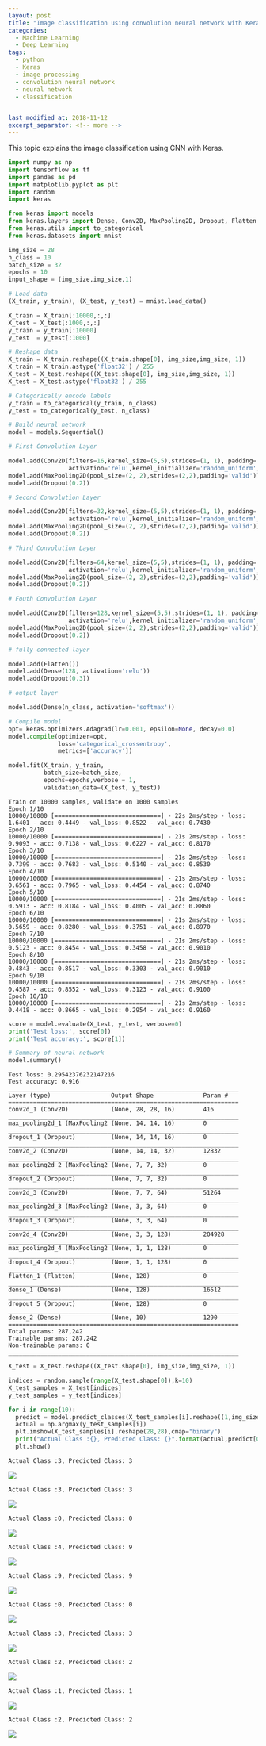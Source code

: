 ```yaml
---
layout: post
title: "Image classification using convolution neural network with Keras"
categories:
  - Machine Learning
  - Deep Learning
tags:
  - python
  - Keras
  - image processing
  - convolution neural network
  - neural network
  - classification


last_modified_at: 2018-11-12
excerpt_separator: <!-- more -->
---
```


This topic explains the image classification using CNN with Keras.
<!-- more -->
```python
import numpy as np
import tensorflow as tf
import pandas as pd
import matplotlib.pyplot as plt
import random
import keras

from keras import models
from keras.layers import Dense, Conv2D, MaxPooling2D, Dropout, Flatten
from keras.utils import to_categorical
from keras.datasets import mnist
```


```python
img_size = 28
n_class = 10
batch_size = 32
epochs = 10
input_shape = (img_size,img_size,1)
```


```python
# Load data
(X_train, y_train), (X_test, y_test) = mnist.load_data()

X_train = X_train[:10000,:,:]
X_test = X_test[:1000,:,:]
y_train = y_train[:10000]
y_test  = y_test[:1000]
```


```python
# Reshape data
X_train = X_train.reshape((X_train.shape[0], img_size,img_size, 1))
X_train = X_train.astype('float32') / 255
X_test = X_test.reshape((X_test.shape[0], img_size,img_size, 1))
X_test = X_test.astype('float32') / 255

# Categorically encode labels
y_train = to_categorical(y_train, n_class)
y_test = to_categorical(y_test, n_class)
```


```python
# Build neural network
model = models.Sequential()

# First Convolution Layer

model.add(Conv2D(filters=16,kernel_size=(5,5),strides=(1, 1), padding='same',
                 activation='relu',kernel_initializer='random_uniform',bias_initializer='zeros',input_shape=input_shape))
model.add(MaxPooling2D(pool_size=(2, 2),strides=(2,2),padding='valid'))
model.add(Dropout(0.2))

# Second Convolution Layer

model.add(Conv2D(filters=32,kernel_size=(5,5),strides=(1, 1), padding='same',
                 activation='relu',kernel_initializer='random_uniform',bias_initializer='zeros'))
model.add(MaxPooling2D(pool_size=(2, 2),strides=(2,2),padding='valid'))
model.add(Dropout(0.2))

# Third Convolution Layer

model.add(Conv2D(filters=64,kernel_size=(5,5),strides=(1, 1), padding='same',
                 activation='relu',kernel_initializer='random_uniform',bias_initializer='zeros'))
model.add(MaxPooling2D(pool_size=(2, 2),strides=(2,2),padding='valid'))
model.add(Dropout(0.2))

# Fouth Convolution Layer

model.add(Conv2D(filters=128,kernel_size=(5,5),strides=(1, 1), padding='same',
                 activation='relu',kernel_initializer='random_uniform',bias_initializer='zeros'))
model.add(MaxPooling2D(pool_size=(2, 2),strides=(2,2),padding='valid'))
model.add(Dropout(0.2))

```


```python
# fully connected layer

model.add(Flatten())
model.add(Dense(128, activation='relu'))
model.add(Dropout(0.3))
```


```python
# output layer

model.add(Dense(n_class, activation='softmax'))
```


```python
# Compile model
opt= keras.optimizers.Adagrad(lr=0.001, epsilon=None, decay=0.0)
model.compile(optimizer=opt,
              loss='categorical_crossentropy',
              metrics=['accuracy'])
```


```python
model.fit(X_train, y_train,
          batch_size=batch_size,
          epochs=epochs,verbose = 1,
          validation_data=(X_test, y_test))
```

    Train on 10000 samples, validate on 1000 samples
    Epoch 1/10
    10000/10000 [==============================] - 22s 2ms/step - loss: 1.6401 - acc: 0.4449 - val_loss: 0.8522 - val_acc: 0.7430
    Epoch 2/10
    10000/10000 [==============================] - 21s 2ms/step - loss: 0.9093 - acc: 0.7138 - val_loss: 0.6227 - val_acc: 0.8170
    Epoch 3/10
    10000/10000 [==============================] - 21s 2ms/step - loss: 0.7399 - acc: 0.7683 - val_loss: 0.5140 - val_acc: 0.8530
    Epoch 4/10
    10000/10000 [==============================] - 21s 2ms/step - loss: 0.6561 - acc: 0.7965 - val_loss: 0.4454 - val_acc: 0.8740
    Epoch 5/10
    10000/10000 [==============================] - 21s 2ms/step - loss: 0.5913 - acc: 0.8184 - val_loss: 0.4005 - val_acc: 0.8860
    Epoch 6/10
    10000/10000 [==============================] - 21s 2ms/step - loss: 0.5659 - acc: 0.8280 - val_loss: 0.3751 - val_acc: 0.8970
    Epoch 7/10
    10000/10000 [==============================] - 21s 2ms/step - loss: 0.5123 - acc: 0.8454 - val_loss: 0.3458 - val_acc: 0.9010
    Epoch 8/10
    10000/10000 [==============================] - 21s 2ms/step - loss: 0.4843 - acc: 0.8517 - val_loss: 0.3303 - val_acc: 0.9010
    Epoch 9/10
    10000/10000 [==============================] - 21s 2ms/step - loss: 0.4587 - acc: 0.8552 - val_loss: 0.3123 - val_acc: 0.9100
    Epoch 10/10
    10000/10000 [==============================] - 21s 2ms/step - loss: 0.4418 - acc: 0.8665 - val_loss: 0.2954 - val_acc: 0.9160



```python
score = model.evaluate(X_test, y_test, verbose=0)
print('Test loss:', score[0])
print('Test accuracy:', score[1])

# Summary of neural network
model.summary()
```

    Test loss: 0.29542376232147216
    Test accuracy: 0.916
    _________________________________________________________________
    Layer (type)                 Output Shape              Param #   
    =================================================================
    conv2d_1 (Conv2D)            (None, 28, 28, 16)        416       
    _________________________________________________________________
    max_pooling2d_1 (MaxPooling2 (None, 14, 14, 16)        0         
    _________________________________________________________________
    dropout_1 (Dropout)          (None, 14, 14, 16)        0         
    _________________________________________________________________
    conv2d_2 (Conv2D)            (None, 14, 14, 32)        12832     
    _________________________________________________________________
    max_pooling2d_2 (MaxPooling2 (None, 7, 7, 32)          0         
    _________________________________________________________________
    dropout_2 (Dropout)          (None, 7, 7, 32)          0         
    _________________________________________________________________
    conv2d_3 (Conv2D)            (None, 7, 7, 64)          51264     
    _________________________________________________________________
    max_pooling2d_3 (MaxPooling2 (None, 3, 3, 64)          0         
    _________________________________________________________________
    dropout_3 (Dropout)          (None, 3, 3, 64)          0         
    _________________________________________________________________
    conv2d_4 (Conv2D)            (None, 3, 3, 128)         204928    
    _________________________________________________________________
    max_pooling2d_4 (MaxPooling2 (None, 1, 1, 128)         0         
    _________________________________________________________________
    dropout_4 (Dropout)          (None, 1, 1, 128)         0         
    _________________________________________________________________
    flatten_1 (Flatten)          (None, 128)               0         
    _________________________________________________________________
    dense_1 (Dense)              (None, 128)               16512     
    _________________________________________________________________
    dropout_5 (Dropout)          (None, 128)               0         
    _________________________________________________________________
    dense_2 (Dense)              (None, 10)                1290      
    =================================================================
    Total params: 287,242
    Trainable params: 287,242
    Non-trainable params: 0
    _________________________________________________________________



```python
X_test = X_test.reshape((X_test.shape[0], img_size,img_size, 1))

indices = random.sample(range(X_test.shape[0]),k=10)
X_test_samples = X_test[indices]
y_test_samples = y_test[indices]
```


```python
for i in range(10):
  predict = model.predict_classes(X_test_samples[i].reshape((1,img_size,img_size, 1)))
  actual = np.argmax(y_test_samples[i])
  plt.imshow(X_test_samples[i].reshape(28,28),cmap="binary")
  print("Actual Class :{}, Predicted Class: {}".format(actual,predict[0]))
  plt.show()
```

    Actual Class :3, Predicted Class: 3



<img src="/images/output_12_1.png">


    Actual Class :3, Predicted Class: 3



<img src="/images/output_12_3.png">


    Actual Class :0, Predicted Class: 0



<img src="/images/output_12_5.png">


    Actual Class :4, Predicted Class: 9



<img src="/images/output_12_7.png">


    Actual Class :9, Predicted Class: 9



<img src="/images/output_12_9.png">


    Actual Class :0, Predicted Class: 0



<img src="/images/output_12_11.png">


    Actual Class :3, Predicted Class: 3



<img src="/images/output_12_13.png">


    Actual Class :2, Predicted Class: 2



<img src="/images/output_12_15.png">


    Actual Class :1, Predicted Class: 1



<img src="/images/output_12_17.png">


    Actual Class :2, Predicted Class: 2



<img src="/images/output_12_19.png">

